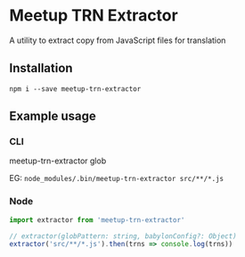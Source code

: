 # Meetup TRN Extractor

A utility to extract copy from JavaScript files for translation

## Installation

`npm i --save meetup-trn-extractor`

## Example usage

### CLI

meetup-trn-extractor glob

EG: `node_modules/.bin/meetup-trn-extractor src/**/*.js`

### Node

```js
import extractor from 'meetup-trn-extractor'

// extractor(globPattern: string, babylonConfig?: Object)
extractor('src/**/*.js').then(trns => console.log(trns))
```
